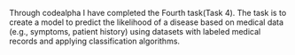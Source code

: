 Through codealpha I have completed the Fourth task(Task 4). The task is to create a model to predict the likelihood of a disease based on medical data (e.g., symptoms, patient history) using datasets with labeled medical records and applying classification algorithms.

